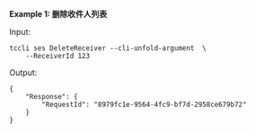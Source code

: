 **Example 1: 删除收件人列表**



Input: 

```
tccli ses DeleteReceiver --cli-unfold-argument  \
    --ReceiverId 123
```

Output: 
```
{
    "Response": {
        "RequestId": "8979fc1e-9564-4fc9-bf7d-2958ce679b72"
    }
}
```

